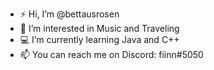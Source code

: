 - ⚡ Hi, I’m @bettausrosen
- 💫 I’m interested in Music and Traveling
- 💻 I’m currently learning Java and C++
- 📫 You can reach me on Discord: fiinn#5050

<!---
bettausrosen/bettausrosen is a ✨ special ✨ repository because its `README.md` (this file) appears on your GitHub profile.
You can click the Preview link to take a look at your changes.
--->
